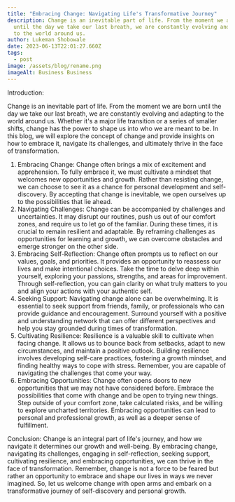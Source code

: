 ```yaml
---
title: "Embracing Change: Navigating Life's Transformative Journey"
description: Change is an inevitable part of life. From the moment we are born
  until the day we take our last breath, we are constantly evolving and adapting
  to the world around us.
author: Lukeman Shobowale
date: 2023-06-13T22:01:27.660Z
tags:
  - post
image: /assets/blog/rename.png
imageAlt: Business Business
---
```


<!--StartFragment-->

Introduction:

<!--EndFragment-->

<!--StartFragment-->

Change is an inevitable part of life. From the moment we are born until the day we take our last breath, we are constantly evolving and adapting to the world around us. Whether it's a major life transition or a series of smaller shifts, change has the power to shape us into who we are meant to be. In this blog, we will explore the concept of change and provide insights on how to embrace it, navigate its challenges, and ultimately thrive in the face of transformation.

1. Embracing Change: Change often brings a mix of excitement and apprehension. To fully embrace it, we must cultivate a mindset that welcomes new opportunities and growth. Rather than resisting change, we can choose to see it as a chance for personal development and self-discovery. By accepting that change is inevitable, we open ourselves up to the possibilities that lie ahead.
2. Navigating Challenges: Change can be accompanied by challenges and uncertainties. It may disrupt our routines, push us out of our comfort zones, and require us to let go of the familiar. During these times, it is crucial to remain resilient and adaptable. By reframing challenges as opportunities for learning and growth, we can overcome obstacles and emerge stronger on the other side.
3. Embracing Self-Reflection: Change often prompts us to reflect on our values, goals, and priorities. It provides an opportunity to reassess our lives and make intentional choices. Take the time to delve deep within yourself, exploring your passions, strengths, and areas for improvement. Through self-reflection, you can gain clarity on what truly matters to you and align your actions with your authentic self.
4. Seeking Support: Navigating change alone can be overwhelming. It is essential to seek support from friends, family, or professionals who can provide guidance and encouragement. Surround yourself with a positive and understanding network that can offer different perspectives and help you stay grounded during times of transformation.
5. Cultivating Resilience: Resilience is a valuable skill to cultivate when facing change. It allows us to bounce back from setbacks, adapt to new circumstances, and maintain a positive outlook. Building resilience involves developing self-care practices, fostering a growth mindset, and finding healthy ways to cope with stress. Remember, you are capable of navigating the challenges that come your way.
6. Embracing Opportunities: Change often opens doors to new opportunities that we may not have considered before. Embrace the possibilities that come with change and be open to trying new things. Step outside of your comfort zone, take calculated risks, and be willing to explore uncharted territories. Embracing opportunities can lead to personal and professional growth, as well as a deeper sense of fulfillment.

Conclusion: Change is an integral part of life's journey, and how we navigate it determines our growth and well-being. By embracing change, navigating its challenges, engaging in self-reflection, seeking support, cultivating resilience, and embracing opportunities, we can thrive in the face of transformation. Remember, change is not a force to be feared but rather an opportunity to embrace and shape our lives in ways we never imagined. So, let us welcome change with open arms and embark on a transformative journey of self-discovery and personal growth.

<!--EndFragment-->
